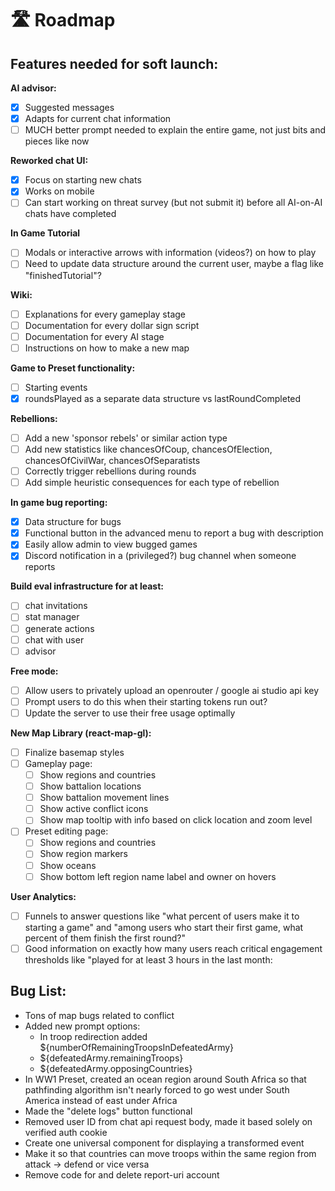 # 🛣️ Roadmap

## Features needed for soft launch:

**AI advisor:**

* [x] Suggested messages
* [x] Adapts for current chat information
* [ ] MUCH better prompt needed to explain the entire game, not just bits and pieces like now

**Reworked chat UI:**

* [x] Focus on starting new chats
* [x] Works on mobile
* [ ] Can start working on threat survey (but not submit it) before all AI-on-AI chats have completed

**In Game Tutorial**

* [ ] Modals or interactive arrows with information (videos?) on how to play
* [ ] Need to update data structure around the current user, maybe a flag like "finishedTutorial"?

**Wiki:**

* [ ] Explanations for every gameplay stage
* [ ] Documentation for every dollar sign script
* [ ] Documentation for every AI stage
* [ ] Instructions on how to make a new map

**Game to Preset functionality:**

* [ ] Starting events
* [x] roundsPlayed as a separate data structure vs lastRoundCompleted&#x20;

**Rebellions:**

* [ ] Add a new 'sponsor rebels' or similar action type
* [ ] Add new statistics like chancesOfCoup, chancesOfElection, chancesOfCivilWar, chancesOfSeparatists
* [ ] Correctly trigger rebellions during rounds
* [ ] Add simple heuristic consequences for each type of rebellion

**In game bug reporting:**

* [x] Data structure for bugs
* [x] Functional button in the advanced menu to report a bug with description
* [x] Easily allow admin to view bugged games
* [x] Discord notification in a (privileged?) bug channel when someone reports

**Build eval infrastructure for at least:**

* [ ] chat invitations
* [ ] stat manager
* [ ] generate actions
* [ ] chat with user
* [ ] advisor

**Free mode:**

* [ ] Allow users to privately upload an openrouter / google ai studio api key
* [ ] Prompt users to do this when their starting tokens run out?
* [ ] Update the server to use their free usage optimally

**New Map Library (react-map-gl):**

* [ ] Finalize basemap styles
* [ ] Gameplay page:
  * [ ] Show regions and countries&#x20;
  * [ ] Show battalion locations
  * [ ] Show battalion movement lines
  * [ ] Show active conflict icons
  * [ ] Show map tooltip with info based on click location and zoom level
* [ ] Preset editing page:
  * [ ] Show regions and countries
  * [ ] Show region markers
  * [ ] Show oceans
  * [ ] Show bottom left region name label and owner on hovers

**User Analytics:**

* [ ] Funnels to answer questions like "what percent of users make it to starting a game" and "among users who start their first game, what percent of them finish the first round?"
* [ ] Good information on exactly how many users reach critical engagement thresholds like "played for at least 3 hours in the last month:

## Bug List:

* Tons of map bugs related to conflict&#x20;
* Added new prompt options:
  * In troop redirection added ${numberOfRemainingTroopsInDefeatedArmy}
  * ${defeatedArmy.remainingTroops}
  * ${defeatedArmy.opposingCountries}
* In WW1 Preset, created an ocean region around South Africa so that pathfinding algorithm isn't nearly forced to go west under South America instead of east under Africa
* Made the "delete logs" button functional
* Removed user ID from chat api request body, made it based solely on verified auth cookie
* Create one universal component for displaying a transformed event&#x20;
* Make it so that countries can move troops within the same region from attack -> defend or vice versa
* Remove code for and delete report-uri account
